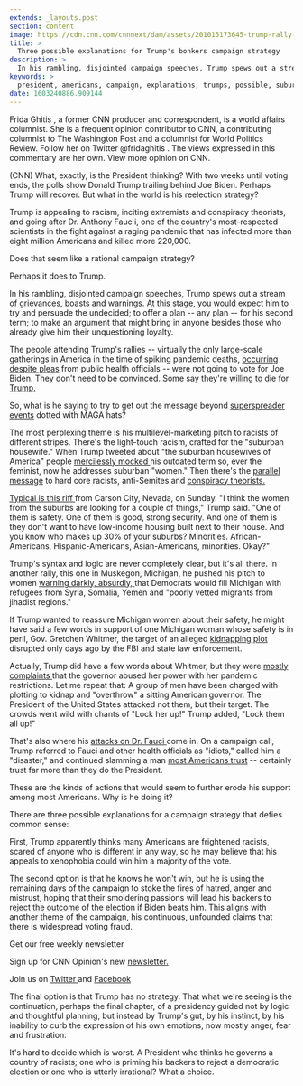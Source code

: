 ```yaml
--- 
extends: _layouts.post 
section: content 
image: https://cdn.cnn.com/cnnnext/dam/assets/201015173645-trump-rally-crowd-pennsylvania-super-tease.jpg 
title: > 
  Three possible explanations for Trump's bonkers campaign strategy 
description: > 
  In his rambling, disjointed campaign speeches, Trump spews out a stream of grievances, boasts and warnings.When Trump tweeted about "the suburban housewives of America" people mercilessly mocked his outdated term so, ever the feminist, now he addresses suburban "women."If Trump wanted to reassure Michigan women about their safety, he might have said a few words in support of one Michigan woman whose safety is in peril, Gov.This aligns with another theme of the campaign, his continuous, unfounded claims that there is widespread voting fraud.Join us on Twitter and FacebookThe final option is that Trump has no strategy. 
keywords: > 
  president, americans, campaign, explanations, trumps, possible, suburban, strategy, safety, world, trump, racists, women, bonkers, michigan 
date: 1603240886.909144 
--- 
```

<div><p>Frida Ghitis , a former CNN producer and correspondent, is a world affairs columnist. She is a frequent opinion contributor to CNN, a contributing columnist to The Washington Post and a columnist for World Politics Review. Follow her on Twitter @fridaghitis . The views expressed in this commentary are her own. View more opinion on CNN.</p><p>(CNN) What, exactly, is the President thinking? With two weeks until voting ends, the polls show Donald Trump trailing behind Joe Biden. Perhaps Trump will recover. But what in the world is his reelection strategy?</p><p>Trump is appealing to racism, inciting extremists and conspiracy theorists, and going after Dr. Anthony Fauc i, one of the country's most-respected scientists in the fight against a raging pandemic that has infected more than eight million Americans and killed more 220,000.</p><p class="zn-body__paragraph speakable">Does that seem like a rational campaign strategy? </p><p class="zn-body__paragraph">Perhaps it does to Trump.  </p><p>In his rambling, disjointed campaign speeches, Trump spews out a stream of grievances, boasts and warnings. At this stage, you would expect him to try and persuade the undecided; to offer a plan -- any plan -- for his second term; to make an argument that might bring in anyone besides those who already give him their unquestioning loyalty.</p><a></a><a></a><p>The people attending Trump's rallies -- virtually the only large-scale gatherings in America in the time of spiking pandemic deaths, <a href="https://urldefense.proofpoint.com/v2/url?u=https-3A__mailtrack.io_trace_link_9f53bc7473923e9f0cca06898bf00fc8dc9239be-3Furl-3Dhttps-253A-252F-252Furldefense.proofpoint.com-252Fv2-252Furl-253Fu-253Dhttps-2D3A-5F-5Fpublicintegrity.org-5Fhealth-5Fcoronavirus-2D2Dand-2D2Dinequality-5Ftrump-2D2Drally-2D2Dwisconsin-2D2Ddespite-2D2Dwhite-2D2Dhouse-2D2Dwarning-5F-2526d-253DDwMFaQ-2526c-253Dtq9bLrSQ8zIr87VusnUS9yAL0Jw-5FxnDiPuZjNR4EDIQ-2526r-253D3IfSHiskg3NGgkCT6beCbBSrTvH4uMdWeRcNt-2D8-2DsGs-2526m-253DKMGgMORLJGRfWha6-2D0QcOAvN9mD-5FvZbjmbsf1ldx2Ng-2526s-253DUDkhB7Zj4EDK1ZOFjMGximRmcAKBRIkO-2DQQl63yGXXw-2526e-253D-26userId-3D3243276-26signature-3D70836f1a585da3c4&amp;d=DwMFaQ&amp;c=tq9bLrSQ8zIr87VusnUS9yAL0Jw_xnDiPuZjNR4EDIQ&amp;r=fqdvyATuskufZZ6lHWLDX7rjOgtfuIwFFgyFWTSfNss&amp;m=OlsYtM0lflZgwUoscpJFHpc3QLGYiLzHPVPp-xtAWIQ&amp;s=T_3JyMaUOy3ssn26LAso38Z0RnCPpeFaLpH2Ot2yV_w&amp;e=" target="_blank">occurring despite pleas</a> from public health officials -- were not going to vote for Joe Biden. They don't need to be convinced. Some say they're <a href="https://urldefense.proofpoint.com/v2/url?u=https-3A__mailtrack.io_trace_link_742224ed7686e6cff5863adfce7be236717fe647-3Furl-3Dhttps-253A-252F-252Fwww.nytimes.com-252Flive-252F2020-252F10-252F04-252Fus-252Ftrump-2Dvs-2Dbiden-26userId-3D3243276-26signature-3D98816652963f02f6&amp;d=DwMFaQ&amp;c=tq9bLrSQ8zIr87VusnUS9yAL0Jw_xnDiPuZjNR4EDIQ&amp;r=fqdvyATuskufZZ6lHWLDX7rjOgtfuIwFFgyFWTSfNss&amp;m=OlsYtM0lflZgwUoscpJFHpc3QLGYiLzHPVPp-xtAWIQ&amp;s=lbgLUnwtCJLllNDqZhoPCIhH-Hi0A9IEL-OrJj-pMZc&amp;e=" target="_blank">willing to die for Trump. </a> </p><a></a><p>So, what is he saying to try to get out the message beyond <a href="https://www.voanews.com/covid-19-pandemic/trump-events-leave-trail-covid-19-infections" target="_blank">superspreader events</a> dotted with MAGA hats?</p><a></a><a></a><a></a><p>The most perplexing theme is his multilevel-marketing pitch to racists of different stripes. There's the light-touch racism, crafted for the "suburban housewife." When Trump tweeted about "the suburban housewives of America" people <a href="https://urldefense.proofpoint.com/v2/url?u=https-3A__mailtrack.io_trace_link_fd6c86d117e8af01d4611925517f50d44b1f3b2d-3Furl-3Dhttps-253A-252F-252Furldefense.proofpoint.com-252Fv2-252Furl-253Fu-253Dhttps-2D3A-5F-5Fwww.huffpost.com-5Fentry-5Fdonald-2D2Dtrump-2D2Dsuburban-2D2Dhousewives-2D2Dtweet-2D5Fn-2D5F5f19ed20c5b6128e6822d610-2526d-253DDwMFaQ-2526c-253Dtq9bLrSQ8zIr87VusnUS9yAL0Jw-5FxnDiPuZjNR4EDIQ-2526r-253D3IfSHiskg3NGgkCT6beCbBSrTvH4uMdWeRcNt-2D8-2DsGs-2526m-253DKMGgMORLJGRfWha6-2D0QcOAvN9mD-5FvZbjmbsf1ldx2Ng-2526s-253D27eNU-5FU8U22aMWXmIp1YbW2diN6EjuRh-5FC-5F3sJpB0cs-2526e-253D-26userId-3D3243276-26signature-3Df397853c888c7897&amp;d=DwMFaQ&amp;c=tq9bLrSQ8zIr87VusnUS9yAL0Jw_xnDiPuZjNR4EDIQ&amp;r=fqdvyATuskufZZ6lHWLDX7rjOgtfuIwFFgyFWTSfNss&amp;m=OlsYtM0lflZgwUoscpJFHpc3QLGYiLzHPVPp-xtAWIQ&amp;s=HmI_q_WHd599KQKbdVKf0h__J1Xi0OOjx93SbX72fcY&amp;e=" target="_blank">mercilessly mocked </a> his outdated term so, ever the feminist, now he addresses suburban "women." Then there's the <a href="https://fridainsight.substack.com/p/qanon-and-other-us-extremists-energized" target="_blank">parallel message</a> to hard core racists, anti-Semites and <a href="https://www.cnn.com/2020/10/15/politics/donald-trump-qanon-town-hall/index.html" target="_blank">conspiracy theorists.</a> </p><a></a><span><a></a><span><a href="https://www.rev.com/blog/transcripts/donald-trump-carson-city-nevada-rally-speech-transcript-october-18" target="_blank">Typical is this riff </a> from Carson City, Nevada, on Sunday. "I think the women from the suburbs are looking for a couple of things," Trump said. "One of them is safety. One of them is good, strong security. And one of them is they don't want to have low-income housing built next to their house. And you know who makes up 30% of your suburbs? Minorities. African-Americans, Hispanic-Americans, Asian-Americans, minorities. Okay?"</span></span><a></a><p>Trump's syntax and logic are never completely clear, but it's all there. In another rally, this one in Muskegon, Michigan, he pushed his pitch to women <a href="https://www.cnn.com/2020/10/18/politics/donald-trump-women-gretchen-whitmer/index.html" target="_blank">warning darkly, absurdly, </a> that Democrats would fill Michigan with refugees from Syria, Somalia, Yemen and "poorly vetted migrants from jihadist regions."</p><a></a><p>If Trump wanted to reassure Michigan women about their safety, he might have said a few words in support of one Michigan woman whose safety is in peril, Gov. Gretchen Whitmer, the target of an alleged <a href="https://www.cnn.com/2020/10/18/us/whitmer-kidnap-plot/index.html" target="_blank">kidnapping plot </a> disrupted only days ago by the FBI and state law enforcement.</p><a></a><p>Actually, Trump did have a few words about Whitmer, but they were <a href="https://www.cnn.com/2020/10/18/politics/gretchen-whitmer-lara-trump-cnntv/index.html" target="_blank">mostly complaints </a> that the governor abused her power with her pandemic restrictions. Let me repeat that: A group of men have been charged with plotting to kidnap and "overthrow" a sitting American governor. The President of the United States attacked not them, but their target. The crowds went wild with chants of "Lock her up!" Trump added, "Lock them all up!"</p><a></a><a></a><p>That's also where his <a href="https://www.cnn.com/2020/10/19/politics/donald-trump-anthony-fauci-coronavirus/index.html" target="_blank">attacks on Dr. Fauci </a> come in. On a campaign call, Trump referred to Fauci and other health officials as "idiots," called him a "disaster," and continued slamming a man <a href="https://www.nytimes.com/2020/06/27/upshot/coronavirus-americans-trust-experts.html" target="_blank">most Americans trust</a> -- certainly trust far more than they do the President.</p><p class="zn-body__paragraph">These are the kinds of actions that would seem to further erode his support among most Americans. Why is he doing it?</p><p class="zn-body__paragraph">There are three possible explanations for a campaign strategy that defies common sense:</p><p class="zn-body__paragraph">First, Trump apparently thinks many Americans are frightened racists, scared of anyone who is different in any way, so he may believe that his appeals to xenophobia could win him a majority of the vote. </p><a></a><p>The second option is that he knows he won't win, but he is using the remaining days of the campaign to stoke the fires of hatred, anger and mistrust, hoping that their smoldering passions will lead his backers to <a href="https://www.cnn.com/2020/09/24/opinions/the-only-sure-way-to-prevent-trump-from-killing-democracy-ghitis/index.html" target="_blank">reject the outcome</a> of the election if Biden beats him. This aligns with another theme of the campaign, his continuous, unfounded claims that there is widespread voting fraud.</p><p class="el__storyheader el__factbox--title">Get our free weekly newsletter</p><p>Sign up for CNN Opinion's new <a href="http://form.cnn.com/provoke_persuade" target="_blank">newsletter.</a></p><p>Join us on <a href="http://twitter.com/cnnopinion" target="_blank">Twitter </a>and <a href="http://www.facebook.com/CNNOpinion" target="_blank">Facebook</a></p><p></p><p></p><ul class="cn cn-list-hierarchical-xs cn--idx-27 cn-zoneAdContainer"></ul><p class="zn-body__paragraph">The final option is that Trump has no strategy. That what we're seeing is the continuation, perhaps the final chapter, of a presidency guided not by logic and thoughtful planning, but instead by Trump's gut, by his instinct, by his inability to curb the expression of his own emotions, now mostly anger, fear and frustration.</p><p class="zn-body__paragraph">It's hard to decide which is worst. A President who thinks he governs a country of racists; one who is priming his backers to reject a democratic election or one who is utterly irrational? What a choice. </p></div>